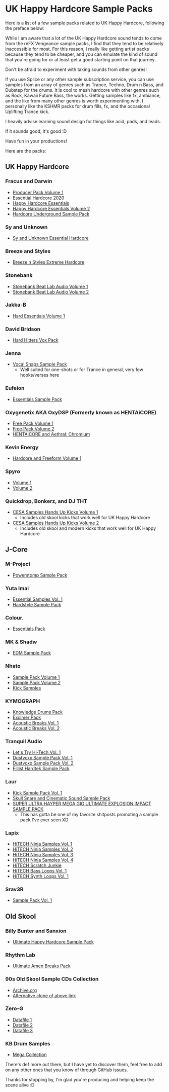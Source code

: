 # UK Happy Hardcore Sample Packs

Here is a list of a few sample packs related to UK Happy Hardcore, following the preface below:

While I am aware that a lot of the UK Happy Hardcore sound tends to come from the reFX Vengeance sample packs, I find that they tend to be relatively inaccessible for most. For this reason, I really like getting artist packs because they tend to be cheaper, and you can emulate the kind of sound that you're going for or at least get a good starting point on that journey.

Don't be afraid to experiment with taking sounds from other genres!

If you use Splice or any other sample subscription service, you can use samples from an array of genres such as Trance, Techno, Drum n Bass, and Dubstep for the drums. It is cool to mesh hardcore with other genres such as Rock, Kawaii Future Bass, the works. Getting samples like fx, ambiance, and the like from many other genres is worth experimenting with. I personally like the KSHMR packs for drum fills, fx, and the occasional Uplifting Trance kick.

I heavily advise learning sound design for things like acid, pads, and leads.

If it sounds good, it's good :D

Have fun in your productions!

Here are the packs:

## UK Happy Hardcore

### Fracus and Darwin

- [Producer Pack Volume 1](https://musicblocks.co.uk/?product=producer-pack-vol-1)
- [Essential Hardcore 2020](https://musicblocks.co.uk/?product=music-blocks-presents-essential-hardcore-2020)
- [Happy Hardcore Essentials](https://musicblocks.co.uk/?product=mbm-happy-hardcore-essentials)
- [Happy Hardcore Essentials Volume 2](https://musicblocks.co.uk/?product=mbm-happy-hardcore-essentials-vol-2)
- [Hardcore Underground Sample Pack](https://www.dancemidisamples.com/product/hardcore-underground-sample-pack/)

### Sy and Unknown

- [Sy and Unknown Essential Hardcore](https://loopmasters.com/genres/74-Hard-Dance/products/825-Sy-and-Unknown-Essential-Hardcore)

### Breeze and Styles

- [Breeze n Styles Extreme Hardcore](https://www.loopmasters.com/genres/74-Hard-Dance/products/382-Breeze-And-Styles-Extreme-Hardcore)

### Stonebank

- [Stonebank Beat Lab Audio Volume 1](https://www.beatlabaudio.com/shop/genre/hardcore/stonebank-uk-hardcore/)
- [Stonebank Beat Lab Audio Volume 2](https://www.beatlabaudio.com/shop/genre/hardcore/stonebank-uk-hardcore-volume-2/)

### Jakka-B

- [Hard Essentials Volume 1](https://shoptly.com/i/bbxv)

### David Bridson

- [Hard Hitters Vox Pack](https://www.dancemidisamples.com/bridsons-hard-hitters-vocal-pack/)

### Jenna

- [Vocal Snaps Sample Pack](https://musicblocks.co.uk/?product=music-blocks-presents-vocal-snaps-vol-1-jenna)
  - Well suited for one-shots or for Trance in general, very few hooks/verses here

### Eufeion

- [Essentials Sample Pack](https://www.instagram.com/p/CDKeMofhVB2/?igshid=1tkzk4sc06mmg)

### Oxygenetix AKA OxyDSP (Formerly known as HENTAiCORE)

- [Free Pack Volume 1](https://soundcloud.com/oxygenetix/freepack)
- [Free Pack Volume 2](https://soundcloud.com/oxygenetix/free-hardcore-pack-vol-2)
- [HENTAiCORE and Aethral: Chromium](https://oxydsp.com/products/chromium)

### Kevin Energy

- [Hardcore and Freeform Volume 1](https://www.dancemidisamples.com/product/kevin-energy-hardcore-freeform-sample-pack-1/)

### Spyro

- [Volume 1](https://www.yesspyro.com/collections/all/products/spyro-sample-pack-vol-1-samples-only)
- [Volume 2](https://www.yesspyro.com/collections/frontpage/products/spyro-sample-pack-vol-2)

### Quickdrop, Bonkerz, and DJ THT
- [CESA Samples Hands Up Kicks Volume 1](https://cesasamples.gumroad.com/l/HANDSUPKICKSV1)
  - Includes old skool kicks that work well for UK Happy Hardcore
- [CESA Samples Hands Up Kicks Volume 2](https://cesasamples.gumroad.com/l/HANDSUPKICKSV2)
  - Includes old skool and modern kicks that work well for UK Happy Hardcore

## J-Core

### M-Project

- [Powerstomp Sample Pack](https://shoptly.com/i/b38g)

### Yuta Imai

- [Essential Samples Vol. 1](https://tokyoharddance.gumroad.com/l/yutaimai2?layout=profile)
- [Hardstyle Sample Pack](https://tokyoharddance.gumroad.com/l/yutaimai1?layout=profile)

### Colour.

- [Essentials Pack](https://store.anagram-s.com/collections/artist-line/products/essentials)

### MK & Shadw

- [EDM Sample Pack](https://store.anagram-s.com/collections/artist-line/products/mk-shadw-edm-sample-pack)

### Nhato

- [Sample Pack Volume 1](https://store.anagram-s.com/collections/artist-line/products/nhato-sample-pack)
- [Sample Pack Volume 2](https://store.anagram-s.com/collections/artist-line/products/nhato-sample-pack-vol-2)
- [Kick Samples](https://store.anagram-s.com/products/nhato-kick-samples)

### KYMOGRAPH

- [Knowledge Drums Pack](https://kymograph.gumroad.com/l/KNLG4?layout=profile)
- [Excimer Pack](https://kymograph.gumroad.com/l/EXCMR?layout=profile)
- [Acoustic Breaks Vol. 1](https://kymograph.gumroad.com/l/KMABL?layout=profile)
- [Acoustic Breaks Vol. 2](https://kymograph.gumroad.com/l/ABL2?layout=profile)

### Tranquil Audio

- [Let's Try Hi-Tech Vol. 1](https://t-audio.booth.pm/items/3399344)
- [Dustvoxx Sample Pack Vol. 1](https://t-audio.booth.pm/items/446047)
- [Dustvoxx Sample Pack Vol. 2](https://t-audio.booth.pm/items/839332)
- [Fillist Hardtek Sample Pack](https://t-audio.booth.pm/items/1343147)

### Laur

- [Kick Sample Pack Vol. 1](https://laur1200as.booth.pm/items/3426306)
- [Skull Snare and Cinematic Sound Sample Pack](https://laur1200as.booth.pm/items/533518)
- [SUPER ULTRA HAYPER MEGA GIG ULTIMATE EXPLOSION IMPACT SAMPLE PACK](https://twitter.com/LAUR1200/status/1625477179634229248)
  - This has gotta be one of my favorite shitposts promoting a sample pack I've ever seen XD

### Lapix

- [HiTECH Ninja Samples Vol. 1](https://lapix.booth.pm/items/890648)
- [HiTECH Ninja Samples Vol. 2](https://lapix.booth.pm/items/890680)
- [HiTECH Ninja Samples Vol. 3](https://lapix.booth.pm/items/960331)
- [HiTECH Ninja Samples Vol. 4](https://lapix.booth.pm/items/1920121)
- [HiTECH Scratch Junkie](https://lapix.booth.pm/items/2110985)
- [HiTECH Bass Loops Vol. 1](https://lapix.booth.pm/items/2729161)
- [HiTECH Synth Loops Vol. 1](https://lapix.booth.pm/items/3017577)

### Srav3R

- [Sample Pack Vol. 1](https://srav3r.booth.pm/items/896343)

## Old Skool

### Billy Bunter and Sanxion

- [Ultimate Happy Hardcore Sample Pack](https://musicmondays.databeats.com/download/mmsamp002)

### Rhythm Lab

- [Ultimate Amen Breaks Pack](https://rhythm-lab.com/the-ultimate-amen-breaks-pack/)

### 90s Old Skool Sample CDs Collection

- [Archive.org](https://archive.org/details/old-school-sample-cds-collection-01)
- [Alternative clone of above link](https://www.reddit.com/r/opendirectories/comments/oy37wy/i_mirrored_the_internet_archive_90s_sample_cd/)

### Zero-G

- [Datafile 1](https://www.reddit.com/r/Drumkits/comments/djs5xr/zero_g_datafile_1_cut_sorted_categorized/)
- [Datafile 2](https://www.reddit.com/r/Drumkits/comments/dm5sig/zero_g_datafile_2_cut_sorted_categorized/)
- [Datafile 3](https://www.reddit.com/r/Drumkits/comments/ekmw21/zero_g_datafile_3_cut_sorted_organized/)

### KB Drum Samples

- [Mega Collection](https://samples.kb6.de/downloads.php)

There's def more out there, but I have yet to discover them, feel free to add on any other ones that you know of through GitHub issues.

Thanks for stopping by, I'm glad you're producing and helping keep the scene alive :D
